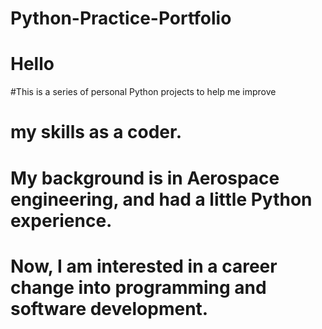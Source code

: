 # Python-Practice-Portfolio
# Hello
#This is a series of personal Python projects to help me improve
# my skills as a coder.

# My background is in Aerospace engineering, and had a little Python experience. 
# Now, I am interested in a career change into programming and software development.

